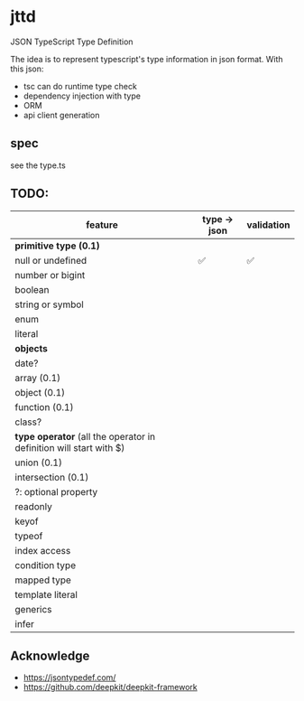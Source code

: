 # jttd

JSON TypeScript Type Definition

The idea is to represent typescript's type information in json format. With this json:

- tsc can do runtime type check
- dependency injection with type
- ORM
- api client generation

## spec

see the type.ts

## TODO:

| feature                                                              | type -> json | validation |
| -------------------------------------------------------------------- | ------------ | ---------- |
| **primitive type (0.1)**                                             |              |            |
| null or undefined                                                    | ✅           | ✅         |
| number or bigint                                                     |              |            |
| boolean                                                              |              |            |
| string or symbol                                                     |              |            |
| enum                                                                 |              |            |
| literal                                                              |              |            |
| **objects**                                                          |              |            |
| date?                                                                |              |            |
| array (0.1)                                                          |              |            |
| object (0.1)                                                         |              |            |
| function (0.1)                                                       |              |            |
| class?                                                               |              |            |
| **type operator** (all the operator in definition will start with $) |              |            |
| union (0.1)                                                          |              |            |
| intersection (0.1)                                                   |              |            |
| ?: optional property                                                 |              |            |
| readonly                                                             |              |            |
| keyof                                                                |              |            |
| typeof                                                               |              |            |
| index access                                                         |              |            |
| condition type                                                       |              |            |
| mapped type                                                          |              |            |
| template literal                                                     |              |            |
| generics                                                             |              |            |
| infer                                                                |              |            |

## Acknowledge

- https://jsontypedef.com/
- https://github.com/deepkit/deepkit-framework
